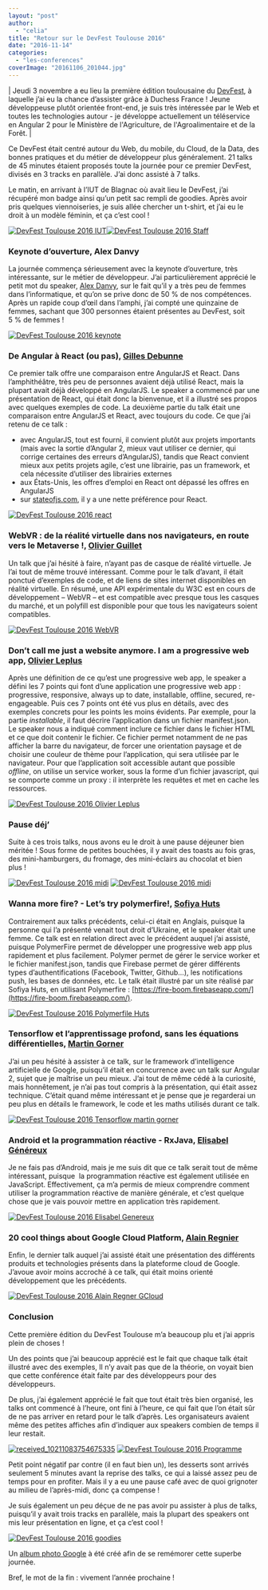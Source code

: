 ```yaml
---
layout: "post"
author: 
  - "celia"
title: "Retour sur le DevFest Toulouse 2016"
date: "2016-11-14"
categories: 
  - "les-conferences"
coverImage: "20161106_201044.jpg"
---
```


| Jeudi 3 novembre a eu lieu la première édition toulousaine du [DevFest](https://devfesttoulouse.fr/), à laquelle j’ai eu la chance d’assister grâce à Duchess France ! Jeune développeuse plutôt orientée front-end, je suis très intéressée par le Web et toutes les technologies autour - je développe actuellement un téléservice en Angular 2 pour le Ministère de l'Agriculture, de l'Agroalimentaire et de la Forêt. |

Ce DevFest était centré autour du Web, du mobile, du Cloud, de la Data, des bonnes pratiques et du métier de développeur plus généralement. 21 talks de 45 minutes étaient proposés toute la journée pour ce premier DevFest, divisés en 3 tracks en parallèle. J’ai donc assisté à 7 talks.

Le matin, en arrivant à l’IUT de Blagnac où avait lieu le DevFest, j’ai récupéré mon badge ainsi qu’un petit sac rempli de goodies. Après avoir pris quelques viennoiseries, je suis allée chercher un t-shirt, et j’ai eu le droit à un modèle féminin, et ça c’est cool !

[![DevFest Toulouse 2016 IUT](/assets/2016/11/2016-11-14-retour-devfest-toulouse-2016/IMG_20161103_072022-300x225.jpg)](http://www.duchess-france.org/wp-content/uploads/2016/11/IMG_20161103_072022.jpg)[![DevFest Toulouse 2016 Staff](/assets/2016/11/2016-11-14-retour-devfest-toulouse-2016/IMG_20161103_090345-300x225.jpg)](http://www.duchess-france.org/wp-content/uploads/2016/11/IMG_20161103_090345.jpg)

### Keynote d’ouverture, Alex Danvy

La journée commença sérieusement avec la keynote d’ouverture, très intéressante, sur le métier de développeur. J’ai particulièrement apprécié le petit mot du speaker, [Alex Danvy](https://twitter.com/danvy), sur le fait qu’il y a très peu de femmes dans l’informatique, et qu’on se prive donc de 50 % de nos compétences. Après un rapide coup d’œil dans l’amphi, j’ai compté une quinzaine de femmes, sachant que 300 personnes étaient présentes au DevFest, soit 5 % de femmes !

[![DevFest Toulouse 2016 keynote](/assets/2016/11/2016-11-14-retour-devfest-toulouse-2016/P_20161103_093149_PN-1024x387.jpg)](http://www.duchess-france.org/wp-content/uploads/2016/11/P_20161103_093149_PN.jpg)

### De Angular à React (ou pas), [Gilles Debunne](https://twitter.com/gdebunne)

Ce premier talk offre une comparaison entre AngularJS et React. Dans l’amphithéâtre, très peu de personnes avaient déjà utilisé React, mais la plupart avait déjà développé en AngularJS. Le speaker a commencé par une présentation de React, qui était donc la bienvenue, et il a illustré ses propos avec quelques exemples de code. La deuxième partie du talk était une comparaison entre AngularJS et React, avec toujours du code. Ce que j’ai retenu de ce talk :

- avec AngularJS, tout est fourni, il convient plutôt aux projets importants (mais avec la sortie d’Angular 2, mieux vaut utiliser ce dernier, qui corrige certaines des erreurs d’AngularJS), tandis que React convient mieux aux petits projets agile, c’est une librairie, pas un framework, et cela nécessite d’utiliser des librairies externes
- aux États-Unis, les offres d’emploi en React ont dépassé les offres en AngularJS
- sur [stateofjs.com](http://stateofjs.com/), il y a une nette préférence pour React.

[![DevFest Toulouse 2016 react](/assets/2016/11/2016-11-14-retour-devfest-toulouse-2016/20161103_104409-300x225.jpg)](http://www.duchess-france.org/wp-content/uploads/2016/11/20161103_104409.jpg)

### WebVR : de la réalité virtuelle dans nos navigateurs, en route vers le Metaverse !, [Olivier Guillet](https://twitter.com/OlivierGuillet)

Un talk que j’ai hésité à faire, n’ayant pas de casque de réalité virtuelle. Je l’ai tout de même trouvé intéressant. Comme pour le talk d’avant, il était ponctué d’exemples de code, et de liens de sites internet disponibles en réalité virtuelle. En résumé, une API expérimentale du W3C est en cours de développement – WebVR – et est compatible avec presque tous les casques du marché, et un polyfill est disponible pour que tous les navigateurs soient compatibles.

[![DevFest Toulouse 2016 WebVR](/assets/2016/11/2016-11-14-retour-devfest-toulouse-2016/webvr-300x225.jpg)](http://www.duchess-france.org/wp-content/uploads/2016/11/webvr.jpg)

### Don’t call me just a website anymore. I am a progressive web app, [Olivier Leplus](https://twitter.com/olivierleplus)

Après une définition de ce qu’est une progressive web app, le speaker a défini les 7 points qui font d’une application une progressive web app : progressive, responsive, always up to date, installable, offline, secured, re-engageable. Puis ces 7 points ont été vus plus en détails, avec des exemples concrets pour les points les moins évidents. Par exemple, pour la partie _installable_, il faut décrire l’application dans un fichier manifest.json. Le speaker nous a indiqué comment inclure ce fichier dans le fichier HTML et ce que doit contenir le fichier. Ce fichier permet notamment de ne pas afficher la barre du navigateur, de forcer une orientation paysage et de choisir une couleur de thème pour l’application, qui sera utilisée par le navigateur. Pour que l’application soit accessible autant que possible _offline_, on utilise un service worker, sous la forme d’un fichier javascript, qui se comporte comme un proxy : il interprète les requêtes et met en cache les ressources.

[![DevFest Toulouse 2016 Olivier Leplus](/assets/2016/11/2016-11-14-retour-devfest-toulouse-2016/leplus-300x225.jpg)](http://www.duchess-france.org/wp-content/uploads/2016/11/leplus.jpg)

### Pause déj’

Suite à ces trois talks, nous avons eu le droit à une pause déjeuner bien méritée ! Sous forme de petites bouchées, il y avait des toasts au fois gras, des mini-hamburgers, du fromage, des mini-éclairs au chocolat et bien plus !

[![DevFest Toulouse 2016 midi](/assets/2016/11/2016-11-14-retour-devfest-toulouse-2016/11-300x200.jpg)](http://www.duchess-france.org/wp-content/uploads/2016/11/11.jpg) [![DevFest Toulouse 2016 midi](/assets/2016/11/2016-11-14-retour-devfest-toulouse-2016/12-300x200.jpg)](http://www.duchess-france.org/wp-content/uploads/2016/11/12.jpg)

### Wanna more fire? - Let’s try polymerfire!, [Sofiya Huts](https://twitter.com/sophie_h29)

Contrairement aux talks précédents, celui-ci était en Anglais, puisque la personne qui l’a présenté venait tout droit d’Ukraine, et le speaker était une femme. Ce talk est en relation direct avec le précédent auquel j’ai assisté, puisque PolymerFire permet de développer une progressive web app plus rapidement et plus facilement. Polymer permet de gérer le service worker et le fichier manifest.json, tandis que Firebase permet de gérer différents types d’authentifications (Facebook, Twitter, Github…), les notifications push, les bases de données, etc. Le talk était illustré par un site réalisé par Sofiya Huts, en utilisant Polymerfire : [https://fire-boom.firebaseapp.com/](https://fire-boom.firebaseapp.com/).

[![DevFest Toulouse 2016 Polymerfile Huts](/assets/2016/11/2016-11-14-retour-devfest-toulouse-2016/IMG_20161103_140707-300x225.jpg)](http://www.duchess-france.org/wp-content/uploads/2016/11/IMG_20161103_140707.jpg)

### Tensorflow et l’apprentissage profond, sans les équations différentielles, [Martin Gorner](https://twitter.com/martin_gorner)

J’ai un peu hésité à assister à ce talk, sur le framework d’intelligence artificielle de Google, puisqu’il était en concurrence avec un talk sur Angular 2, sujet que je maîtrise un peu mieux. J’ai tout de même cédé à la curiosité, mais honnêtement, je n’ai pas tout compris à la présentation, qui était assez technique. C’était quand même intéressant et je pense que je regarderai un peu plus en détails le framework, le code et les maths utilisés durant ce talk.

[![DevFest Toulouse 2016 Tensorflow martin gorner](/assets/2016/11/2016-11-14-retour-devfest-toulouse-2016/20161103_151126-300x225.jpg)](http://www.duchess-france.org/wp-content/uploads/2016/11/20161103_151126.jpg)

### Android et la programmation réactive - RxJava, [Elisabel Généreux](https://twitter.com/eli_bean)

Je ne fais pas d’Android, mais je me suis dit que ce talk serait tout de même intéressant, puisque  la programmation réactive est également utilisée en JavaScript. Effectivement, ça m’a permis de mieux comprendre comment utiliser la programmation réactive de manière générale, et c’est quelque chose que je vais pouvoir mettre en application très rapidement.

[![DevFest Toulouse 2016 Elisabel Genereux](/assets/2016/11/2016-11-14-retour-devfest-toulouse-2016/P_20161103_161813-300x169.jpg)](http://www.duchess-france.org/wp-content/uploads/2016/11/P_20161103_161813.jpg)

### 20 cool things about Google Cloud Platform, [Alain Regnier](https://twitter.com/altolabs)

Enfin, le dernier talk auquel j’ai assisté était une présentation des différents produits et technologies présents dans la plateforme cloud de Google. J’avoue avoir moins accroché à ce talk, qui était moins orienté développement que les précédents.

[![DevFest Toulouse 2016 Alain Regner GCloud](/assets/2016/11/2016-11-14-retour-devfest-toulouse-2016/Fichier_004-1-300x225.jpeg)](http://www.duchess-france.org/wp-content/uploads/2016/11/Fichier_004-1.jpeg)

### Conclusion

Cette première édition du DevFest Toulouse m’a beaucoup plu et j’ai appris plein de choses !

Un des points que j’ai beaucoup apprécié est le fait que chaque talk était illustré avec des exemples, Il n’y avait pas que de la théorie, on voyait bien que cette conférence était faite par des développeurs pour des développeurs.

De plus, j’ai également apprécié le fait que tout était très bien organisé, les talks ont commencé à l’heure, ont fini à l’heure, ce qui fait que l’on était sûr de ne pas arriver en retard pour le talk d’après. Les organisateurs avaient même des petites affiches afin d’indiquer aux speakers combien de temps il leur restait.

 [![received_10211083754675335](/assets/2016/11/2016-11-14-retour-devfest-toulouse-2016/received_10211083754675335-200x300.jpeg)](http://www.duchess-france.org/wp-content/uploads/2016/11/received_10211083754675335.jpeg) [![DevFest Toulouse 2016 Programme](/assets/2016/11/2016-11-14-retour-devfest-toulouse-2016/14938300_10154747548096108_2741985588000155984_n-225x300.jpg)](http://www.duchess-france.org/wp-content/uploads/2016/11/14938300_10154747548096108_2741985588000155984_n.jpg)

Petit point négatif par contre (il en faut bien un), les desserts sont arrivés seulement 5 minutes avant la reprise des talks, ce qui a laissé assez peu de temps pour en profiter. Mais il y a eu une pause café avec de quoi grignoter au milieu de l’après-midi, donc ça compense !

Je suis également un peu déçue de ne pas avoir pu assister à plus de talks, puisqu’il y avait trois tracks en parallèle, mais la plupart des speakers ont mis leur présentation en ligne, et ça c’est cool !

[![DevFest Toulouse 2016 goodies](/assets/2016/11/2016-11-14-retour-devfest-toulouse-2016/20161106_201044-300x236.jpg)](http://www.duchess-france.org/wp-content/uploads/2016/11/20161106_201044.jpg)

Un [album photo Google](https://goo.gl/photos/m8aq5fLCNfP37o889) à été créé afin de se remémorer cette superbe journée.

Bref, le mot de la fin : vivement l’année prochaine !
